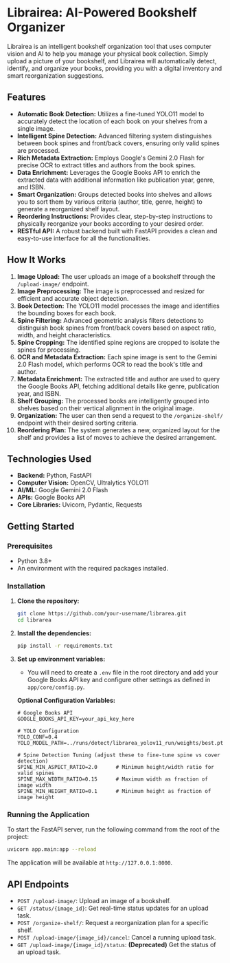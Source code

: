 
# Librairea: AI-Powered Bookshelf Organizer

Librairea is an intelligent bookshelf organization tool that uses computer vision and AI to help you manage your physical book collection. Simply upload a picture of your bookshelf, and Librairea will automatically detect, identify, and organize your books, providing you with a digital inventory and smart reorganization suggestions.

## Features

- **Automatic Book Detection:** Utilizes a fine-tuned YOLO11 model to accurately detect the location of each book on your shelves from a single image.
- **Intelligent Spine Detection:** Advanced filtering system distinguishes between book spines and front/back covers, ensuring only valid spines are processed.
- **Rich Metadata Extraction:** Employs Google's Gemini 2.0 Flash for precise OCR to extract titles and authors from the book spines.
- **Data Enrichment:** Leverages the Google Books API to enrich the extracted data with additional information like publication year, genre, and ISBN.
- **Smart Organization:** Groups detected books into shelves and allows you to sort them by various criteria (author, title, genre, height) to generate a reorganized shelf layout.
- **Reordering Instructions:** Provides clear, step-by-step instructions to physically reorganize your books according to your desired order.
- **RESTful API:** A robust backend built with FastAPI provides a clean and easy-to-use interface for all the functionalities.

## How It Works

1.  **Image Upload:** The user uploads an image of a bookshelf through the `/upload-image/` endpoint.
2.  **Image Preprocessing:** The image is preprocessed and resized for efficient and accurate object detection.
3.  **Book Detection:** The YOLO11 model processes the image and identifies the bounding boxes for each book.
4.  **Spine Filtering:** Advanced geometric analysis filters detections to distinguish book spines from front/back covers based on aspect ratio, width, and height characteristics.
5.  **Spine Cropping:** The identified spine regions are cropped to isolate the spines for processing.
6.  **OCR and Metadata Extraction:** Each spine image is sent to the Gemini 2.0 Flash model, which performs OCR to read the book's title and author.
7.  **Metadata Enrichment:** The extracted title and author are used to query the Google Books API, fetching additional details like genre, publication year, and ISBN.
8.  **Shelf Grouping:** The processed books are intelligently grouped into shelves based on their vertical alignment in the original image.
9.  **Organization:** The user can then send a request to the `/organize-shelf/` endpoint with their desired sorting criteria.
10. **Reordering Plan:** The system generates a new, organized layout for the shelf and provides a list of moves to achieve the desired arrangement.

## Technologies Used

- **Backend:** Python, FastAPI
- **Computer Vision:** OpenCV, Ultralytics YOLO11
- **AI/ML:** Google Gemini 2.0 Flash
- **APIs:** Google Books API
- **Core Libraries:** Uvicorn, Pydantic, Requests

## Getting Started

### Prerequisites

- Python 3.8+
- An environment with the required packages installed.

### Installation

1.  **Clone the repository:**
    ```bash
    git clone https://github.com/your-username/librarea.git
    cd librarea
    ```
2.  **Install the dependencies:**
    ```bash
    pip install -r requirements.txt
    ```
3.  **Set up environment variables:**
    - You will need to create a `.env` file in the root directory and add your Google Books API key and configure other settings as defined in `app/core/config.py`.
    
    **Optional Configuration Variables:**
    ```env
    # Google Books API
    GOOGLE_BOOKS_API_KEY=your_api_key_here
    
    # YOLO Configuration
    YOLO_CONF=0.4
    YOLO_MODEL_PATH=../runs/detect/librarea_yolov11_run/weights/best.pt
    
    # Spine Detection Tuning (adjust these to fine-tune spine vs cover detection)
    SPINE_MIN_ASPECT_RATIO=2.0      # Minimum height/width ratio for valid spines
    SPINE_MAX_WIDTH_RATIO=0.15      # Maximum width as fraction of image width
    SPINE_MIN_HEIGHT_RATIO=0.1      # Minimum height as fraction of image height
    ```

### Running the Application

To start the FastAPI server, run the following command from the root of the project:

```bash
uvicorn app.main:app --reload
```

The application will be available at `http://127.0.0.1:8000`.

## API Endpoints

- `POST /upload-image/`: Upload an image of a bookshelf.
- `GET /status/{image_id}`: Get real-time status updates for an upload task.
- `POST /organize-shelf/`: Request a reorganization plan for a specific shelf.
- `POST /upload-image/{image_id}/cancel`: Cancel a running upload task.
- `GET /upload-image/{image_id}/status`: **(Deprecated)** Get the status of an upload task. 